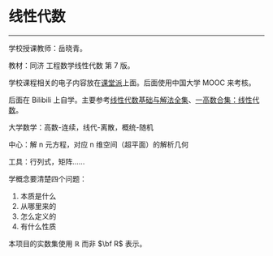 # 线性代数

---

<T c="yellow" t="必修" />
<T c="red" t="考试" />
<T c="gray" t="学分 3.0" />

学校授课教师：岳晓青。

教材：同济 工程数学线性代数 第 7 版。

学校课程相关的电子内容放在[课堂派](https://www.ketangpai.com/)上面。后面使用中国大学 MOOC 来考核。

后面在 Bilibili 上自学。主要参考[线性代数基础与解法全集](https://www.bilibili.com/video/BV1Et421E7jk)、[一高数合集：线性代数](https://space.bilibili.com/1035929235/channel/collectiondetail?sid=2277667)。

大学数学：高数-连续，线代-离散，概统-随机

中心：解 n 元方程，对应 n 维空间（超平面）的解析几何

工具：行列式，矩阵……

学概念要清楚四个问题：

1. 本质是什么
2. 从哪里来的
3. 怎么定义的
4. 有什么性质

本项目的实数集使用 $\mathbb R$ 而非 $\bf R$ 表示。